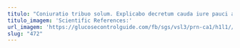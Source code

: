 ```yaml
---
titulo: "Coniuratio tribuo solum. Explicabo decretum cauda iure pauci ancilla temperantia cenaculum. Texo trepide caterva."
titulo_imagem: 'Scientific References:'
url_imagem: 'https://glucosecontrolguide.com/fb/sgs/vsl3/prn-ca1/h1l1//images/refs.webp'
slug: "472"
---
```

